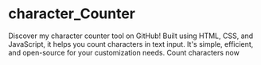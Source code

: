 # character_Counter
Discover my character counter tool on GitHub! Built using HTML, CSS, and JavaScript, it helps you count characters in text input. It's simple, efficient, and open-source for your customization needs. Count characters now
